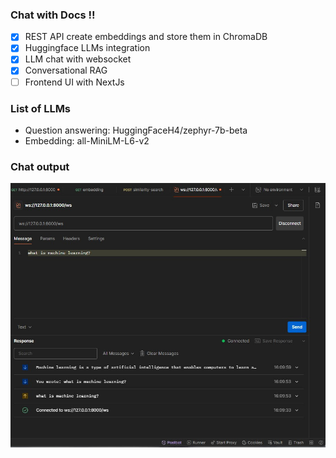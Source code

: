 ### Chat with Docs !!

- [x] REST API create embeddings and store them in ChromaDB
- [x] Huggingface LLMs integration
- [x] LLM chat with websocket
- [x] Conversational RAG
- [ ] Frontend UI with NextJs

### List of LLMs

- Question answering: HuggingFaceH4/zephyr-7b-beta
- Embedding: all-MiniLM-L6-v2

### Chat output

![output](./server/img/chat.jpg)
